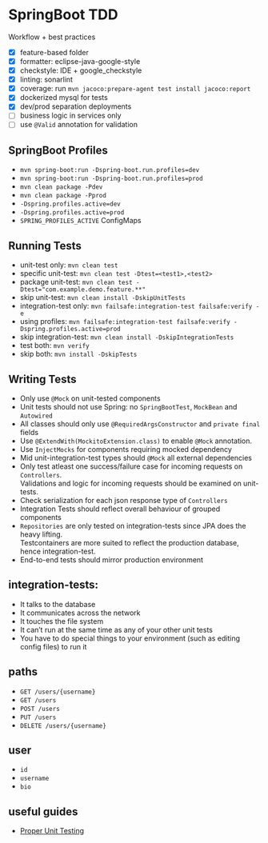 # SpringBoot TDD
Workflow + best practices
- [x] feature-based folder
- [x] formatter: eclipse-java-google-style
- [x] checkstyle: IDE + google_checkstyle
- [x] linting: sonarlint
- [x] coverage: run ```mvn jacoco:prepare-agent test install jacoco:report```
- [x] dockerized mysql for tests
- [x] dev/prod separation deployments
- [ ] business logic in services only
- [ ] use ```@Valid``` annotation for validation

## SpringBoot Profiles

- ```mvn spring-boot:run -Dspring-boot.run.profiles=dev```
- ```mvn spring-boot:run -Dspring-boot.run.profiles=prod```
- ```mvn clean package -Pdev```
- ```mvn clean package -Pprod```
- ```-Dspring.profiles.active=dev```
- ```-Dspring.profiles.active=prod```
- ```SPRING_PROFILES_ACTIVE``` ConfigMaps

## Running Tests
- unit-test only: ```mvn clean test```
- specific unit-test: ```mvn clean test -Dtest=<test1>,<test2>```
- package unit-test: ```mvn clean test -Dtest="com.example.demo.feature.**"```
- skip unit-test: ```mvn clean install -DskipUnitTests```
- integration-test only: ```mvn failsafe:integration-test failsafe:verify -e```
- using profiles: ```mvn failsafe:integration-test failsafe:verify -Dspring.profiles.active=prod```
- skip integration-test: ```mvn clean install -DskipIntegrationTests```
- test both: ```mvn verify```
- skip both: ```mvn install -DskipTests```

## Writing Tests
- Only use ```@Mock``` on unit-tested components
- Unit tests should not use Spring: no ```SpringBootTest```, ```MockBean``` and ```Autowired``` 
- All classes should only use ```@RequiredArgsConstructor``` and ```private final``` fields
- Use ```@ExtendWith(MockitoExtension.class)```  to enable ```@Mock``` annotation. 
- Use ```InjectMocks``` for components requiring mocked dependency
- Mid unit-integration-test types should ```@Mock``` all external dependencies
- Only test atleast one success/failure case for incoming requests on ```Controllers```.  
  Validations and logic for incoming requests should be examined on unit-tests.
- Check serialization for each json response type of ```Controllers``` 
- Integration Tests should reflect overall behaviour of grouped components
- ```Repositories``` are only tested on integration-tests since JPA does the heavy lifting.  
  Testcontainers are more suited to reflect the production database, hence integration-test.
- End-to-end tests should mirror production environment 


## integration-tests:
- It talks to the database
- It communicates across the network
- It touches the file system
- It can’t run at the same time as any of your other unit tests
- You have to do special things to your environment (such as editing config files) to run it

## paths
- ```GET /users/{username}```
- ```GET /users```
- ```POST /users```
- ```PUT /users```
- ```DELETE /users/{username}```

## user
- ```id```
- ```username```
- ```bio```

## useful guides
- [Proper Unit Testing](https://www.arhohuttunen.com/spring-boot-unit-testing/)
